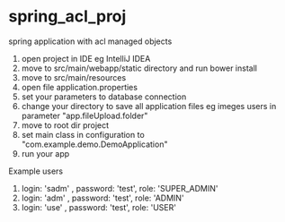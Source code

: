 # spring_acl_proj
spring application with acl managed objects

1. open project in IDE eg IntelliJ IDEA
2. move to src/main/webapp/static directory and run bower install
3. move to src/main/resources
4. open file application.properties
5. set your parameters to database connection
6. change your directory to save all application files eg imeges users in parameter "app.fileUpload.folder"
7. move to root dir project
8. set main class in configuration to "com.example.demo.DemoApplication"
9. run your app

Example users
1. login: 'sadm' , password: 'test', role: 'SUPER_ADMIN'
2. login: 'adm' , password: 'test', role: 'ADMIN'
3. login: 'use' , password: 'test', role: 'USER'
